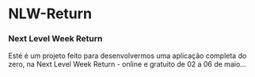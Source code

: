 # NLW-Return
### Next Level Week Return


Esté é um projeto feito para desenvolvermos uma aplicação completa do zero, na Next Level Week Return - online e gratuito de 02 a 06 de maio...
